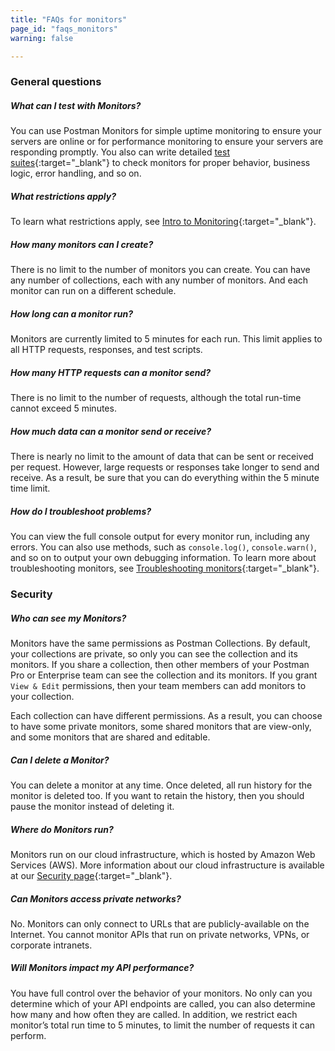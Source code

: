```yaml
---
title: "FAQs for monitors"
page_id: "faqs_monitors"
warning: false

---
```


### General questions

##### **What can I test with Monitors?**

You can use Postman Monitors for simple uptime monitoring to ensure your servers are online or for performance monitoring to ensure your servers are responding promptly. You also can write detailed [test suites](/docs/postman/scripts/test_scripts){:target="_blank"} to check monitors for proper behavior, business logic, error handling, and so on.

##### **What restrictions apply?**

To learn what restrictions apply, see [Intro to Monitoring](/docs/postman/monitors/intro_monitors){:target="_blank"}.

##### **How many monitors can I create?**

There is no limit to the number of monitors you can create. You can have any number of collections, each with any number of monitors. And each monitor can run on a different schedule.

##### **How long can a monitor run?**

Monitors are currently limited to 5 minutes for each run. This limit applies to all HTTP requests, responses, and test scripts.

##### **How many HTTP requests can a monitor send?**

There is no limit to the number of requests, although the total run-time cannot exceed 5 minutes.

##### **How much data can a monitor send or receive?**

There is nearly no limit to the amount of data that can be sent or received per request. However, large requests or responses take longer to send and receive. As a result, be sure that you can do everything within the 5 minute time limit.

##### **How do I troubleshoot problems?**

You can view the full console output for every monitor run, including any errors. You can also use methods, such as `console.log()`, `console.warn()`, and so on to output your own debugging information. To learn more about troubleshooting monitors, see [Troubleshooting monitors](/docs/postman/monitors/troubleshooting_monitors){:target="_blank"}.

### Security

##### **Who can see my Monitors?**

Monitors have the same permissions as Postman Collections. By default, your collections are private, so only you can see the collection and its monitors. If you share a collection, then other members of your Postman Pro or Enterprise team can see the collection and its monitors. If you grant ``View & Edit`` permissions, then your team members can add monitors to your collection.

Each collection can have different permissions. As a result, you can choose to have some private monitors, some shared monitors that are view-only, and some monitors that are shared and editable.

##### **Can I delete a Monitor?**

You can delete a monitor at any time. Once deleted, all run history for the monitor is deleted too. If you want to retain the history, then you should pause the monitor instead of deleting it.

##### **Where do Monitors run?**

Monitors run on our cloud infrastructure, which is hosted by Amazon Web Services (AWS). More information about our cloud infrastructure is available at our [Security page](https://www.getpostman.com/security){:target="_blank"}.

##### **Can Monitors access private networks?**

No. Monitors can only connect to URLs that are publicly-available on the Internet. You cannot monitor APIs that run on private networks, VPNs, or corporate intranets.

##### **Will Monitors impact my API performance?**

You have full control over the behavior of your monitors. No only can you determine which of your API endpoints are called, you can also determine how many and how often they are called. In addition, we restrict each monitor’s total run time to 5 minutes, to limit the number of requests it can perform.
